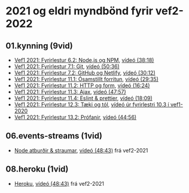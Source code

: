 
# 2021 og eldri myndbönd fyrir vef2-2022

## 01.kynning (9vid)

* [Vef1 2021: Fyrirlestur 6.2: Node.js og NPM](https://github.com/vefforritun/vef1-2021/blob/main/vikur/06/06.2.npm.md), [vídeó (38:18)](https://youtu.be/dHoI_06kpYQ)
* [Vef1 2021: Fyrirlestur 7.1: Git](https://github.com/vefforritun/vef1-2021/blob/main/vikur/07/07.1.git.md), [vídeó (50:36)](https://youtu.be/BfGgWsY5tk8)
* [Vef1 2021: Fyrirlestur 7.2: GitHub og Netlify](https://github.com/vefforritun/vef1-2021/blob/main/vikur/07/07.2.github-netlify.md), [vídeó (30:12)](https://youtu.be/n66IZdnI_sQ)
* [Vef1 2021: Fyrirlestur 11.1: Ósamstillt forritun](https://github.com/vefforritun/vef1-2021/blob/main/vikur/11/11.1.async.md), [vídeó (29:35)](https://youtu.be/QJsHkQHZrQw)
* [Vef1 2021: Fyrirlestur 11.2: HTTP og form](https://github.com/vefforritun/vef1-2021/blob/main/vikur/11/11.2.http-form.md), [vídeó (16:24)](https://youtu.be/f0-GN_M67lc)
* [Vef1 2021: Fyrirlestur 11.3: Ajax](https://github.com/vefforritun/vef1-2021/blob/main/vikur/11/11.3.ajax.md), [vídeó (47:57)](https://youtu.be/y2J8E-hqJrc)
* [Vef1 2021: Fyrirlestur 11.4: Eslint & prettier](https://github.com/vefforritun/vef1-2021/blob/main/vikur/11/11.4.eslint.md), [vídeó (18:09)](https://youtu.be/VkYCfQDVxYE)
* [Vef1 2021: Fyrirlestur 12.3: Tæki og tól](https://github.com/vefforritun/vef1-2021/blob/main/vikur/12/12.3.tools.md), [vídeó úr fyrirlestri 10.3 í vef1-2020](https://youtu.be/ALaPtDXEdgY)
* [Vef1 2021: Fyrirlestur 13.2: Prófanir](https://github.com/vefforritun/vef1-2021/blob/main/vikur/13/13.2.testing.md), [vídeó (44:56)](https://youtu.be/ukPMToSzFRc)


## 06.events-streams (1vid)

* [Node atburðir & straumar](events-streams.md), [vídeó (48:43)](https://www.youtube.com/watch?v=EZWUaYXo32o) frá vef2-2021

## 08.heroku (1vid)

* [Heroku](heroku.md), [vídeó (48:43)](https://www.youtube.com/watch?v=UxnSG2VcjZA) frá vef2-2021

